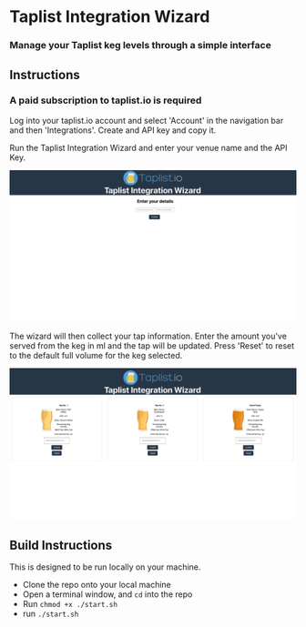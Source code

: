 # Taplist Integration Wizard

### Manage your Taplist keg levels through a simple interface

## Instructions

### A paid subscription to taplist.io is required

Log into your taplist.io account and select 'Account' in the navigation bar and then 'Integrations'. Create and API key and copy it.

Run the Taplist Integration Wizard and enter your venue name and the API Key.

![](./taplist-integration-first.png)

The wizard will then collect your tap information. Enter the amount you've served from the keg in ml and the tap will be updated. Press 'Reset' to reset to the default full volume for the keg selected.

![](./taplist-main.png)

## Build Instructions

This is designed to be run locally on your machine.

- Clone the repo onto your local machine
- Open a terminal window, and ```cd``` into the repo
- Run ```chmod +x ./start.sh```
- run ```./start.sh```
